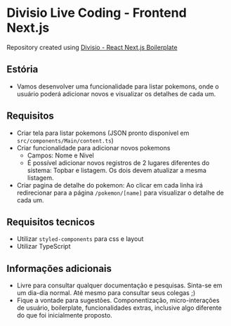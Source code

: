 # Divisio Live Coding - Frontend Next.js

Repository created using [Divisio - React Next.js Boilerplate](https://github.com/divisioinc/divisio-react-next-boilerplate)

## Estória

* Vamos desenvolver uma funcionalidade para listar pokemons, onde o usuário poderá adicionar novos e visualizar os detalhes de cada um.

## Requisitos
* Criar tela para listar pokemons (JSON pronto disponível em `src/components/Main/content.ts`)
* Criar funcionalidade para adicionar novos pokemons
  * Campos: Nome e Nivel
  * É possível adicionar novos registros de 2 lugares diferentes do sistema: Topbar e listagem. Os dois devem atualizar a mesma listagem.
* Criar pagina de detalhe do pokemon: Ao clicar em cada linha irá redirecionar para a página `/pokemon/[name]` para visualizar o detalhe de cada um.

## Requisitos tecnicos
* Utilizar `styled-components` para css e layout
* Utilizar TypeScript

## Informações adicionais
* Livre para consultar qualquer documentação e pesquisas. Sinta-se em um dia-dia normal. Até mesmo para consultar seus colegas ;)
* Fique a vontade para sugestões. Componentização, micro-interações de usuário, boilerplate, funcionalidades extras, inclusive algo diferente do que foi inicialmente proposto.
